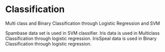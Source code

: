 # Classification
Multi class and Binary Classification through Logistic Regression and SVM

Spambase data set is used in SVM classifier.
Iris data is used in Multiclass Classification through logistic regression.
IrisSpeal data is used in Binary Classification through logistic regression.

